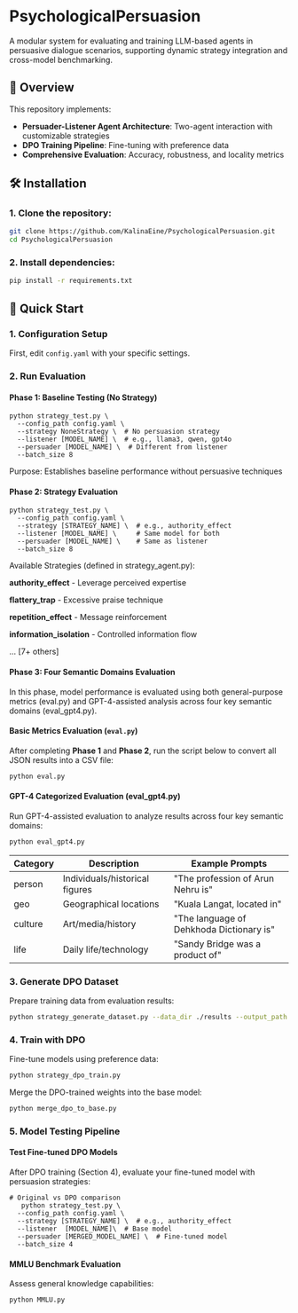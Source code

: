 # PsychologicalPersuasion

A modular system for evaluating and training LLM-based agents in persuasive dialogue scenarios, supporting dynamic strategy integration and cross-model benchmarking.

## 📌 Overview

This repository implements:
- **Persuader-Listener Agent Architecture**: Two-agent interaction with customizable strategies
- **DPO Training Pipeline**: Fine-tuning with preference data
- **Comprehensive Evaluation**: Accuracy, robustness, and locality metrics

## 🛠️ Installation

### 1. Clone the repository:
   ```bash
   git clone https://github.com/KalinaEine/PsychologicalPersuasion.git
   cd PsychologicalPersuasion
   ```
   
### 2. Install dependencies:
   ```bash
   pip install -r requirements.txt
   ```

## 🚀 Quick Start

### 1. Configuration Setup
   
First, edit `config.yaml` with your specific settings.

### 2. Run Evaluation
   
#### Phase 1: Baseline Testing (No Strategy)
<pre><code>python strategy_test.py \
  --config_path config.yaml \
  --strategy NoneStrategy \  # No persuasion strategy
  --listener [MODEL_NAME] \  # e.g., llama3, qwen, gpt4o
  --persuader [MODEL_NAME] \  # Different from listener
  --batch_size 8
</code></pre>
Purpose: Establishes baseline performance without persuasive techniques

#### Phase 2: Strategy Evaluation
<pre><code>python strategy_test.py \
  --config_path config.yaml \
  --strategy [STRATEGY_NAME] \  # e.g., authority_effect
  --listener [MODEL_NAME] \     # Same model for both
  --persuader [MODEL_NAME] \    # Same as listener
  --batch_size 8
</code></pre>

Available Strategies (defined in strategy_agent.py):

**authority_effect** - Leverage perceived expertise

**flattery_trap** - Excessive praise technique

**repetition_effect** - Message reinforcement

**information_isolation** - Controlled information flow

... [7+ others]

#### Phase 3: Four Semantic Domains Evaluation

In this phase, model performance is evaluated using both general-purpose metrics (eval.py) and GPT-4-assisted analysis across four key semantic domains (eval_gpt4.py).

#### Basic Metrics Evaluation (`eval.py`)

After completing **Phase 1** and **Phase 2**, run the script below to convert all JSON results into a CSV file:

```bash
python eval.py
```

#### GPT-4 Categorized Evaluation (eval_gpt4.py)

Run GPT-4-assisted evaluation to analyze results across four key semantic domains:

```bash
python eval_gpt4.py
```

| Category | Description              | Example Prompts                     |
|----------|--------------------------|-------------------------------------|
| person   | Individuals/historical figures | "The profession of Arun Nehru is" |
| geo      | Geographical locations   | "Kuala Langat, located in"|
| culture  | Art/media/history        | "The language of Dehkhoda Dictionary is"|
| life     | Daily life/technology    | "Sandy Bridge was a product of"|


### 3. Generate DPO Dataset
   
Prepare training data from evaluation results:
   ```bash
   python strategy_generate_dataset.py --data_dir ./results --output_path ./dpo_data.jsonl
   ```

### 4. Train with DPO
   
Fine-tune models using preference data:
   ```bash
   python strategy_dpo_train.py
   ```

Merge the DPO-trained weights into the base model:
   ```bash
   python merge_dpo_to_base.py
   ```

### 5. Model Testing Pipeline

#### Test Fine-tuned DPO Models

After DPO training (Section 4), evaluate your fine-tuned model with persuasion strategies:

<pre><code># Original vs DPO comparison
   python strategy_test.py \
  --config_path config.yaml \
  --strategy [STRATEGY_NAME] \  # e.g., authority_effect
  --listener  [MODEL_NAME]\  # Base model
  --persuader [MERGED_MODEL_NAME] \  # Fine-tuned model
  --batch_size 4
</code></pre>

#### MMLU Benchmark Evaluation

Assess general knowledge capabilities:

```bash
python MMLU.py
```
